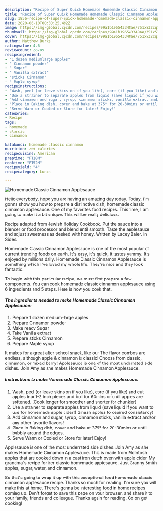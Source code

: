 ```yaml
---
description: "Recipe of Super Quick Homemade Homemade Classic Cinnamon Applesauce"
title: "Recipe of Super Quick Homemade Homemade Classic Cinnamon Applesauce"
slug: 1856-recipe-of-super-quick-homemade-homemade-classic-cinnamon-applesauce
date: 2020-06-10T00:50:25.492Z
image: https://img-global.cpcdn.com/recipes/99a1b196543348ae/751x532cq70/homemade-classic-cinnamon-applesauce-recipe-main-photo.jpg
thumbnail: https://img-global.cpcdn.com/recipes/99a1b196543348ae/751x532cq70/homemade-classic-cinnamon-applesauce-recipe-main-photo.jpg
cover: https://img-global.cpcdn.com/recipes/99a1b196543348ae/751x532cq70/homemade-classic-cinnamon-applesauce-recipe-main-photo.jpg
author: Matthew Burke
ratingvalue: 4.6
reviewcount: 28789
recipeingredient:
- "1 dozen mediumlarge apples"
- " Cinnamon powder"
- " Sugar"
- " Vanilla extract"
- "sticks Cinnamon"
- " Maple syrup"
recipeinstructions:
- "Wash, peel (or leave skins on if you like), core (if you like) and cut apples into 1-2 inch pieces and boil for 60mins or until apples are softened. (Cook longer for smoother and shorter for chunkier)"
- "Use a strainer to separate apples from liquid (save liquid if you want to use for homemade apple cider!) Smash apples to desired consistency!"
- "Add cinnamon and sugar, syrup, cinnamon sticks, vanilla extract and/or any other favorite flavors!"
- "Place in Baking dish, cover and bake at 375° for 20-30mins or until bubbly around the edges."
- "Serve Warm or Cooled or Store for later! Enjoy!"
categories:
- Recipe
tags:
- homemade
- classic
- cinnamon

katakunci: homemade classic cinnamon 
nutrition: 205 calories
recipecuisine: American
preptime: "PT18M"
cooktime: "PT52M"
recipeyield: "4"
recipecategory: Lunch

---
```



![Homemade Classic Cinnamon Applesauce](https://img-global.cpcdn.com/recipes/99a1b196543348ae/751x532cq70/homemade-classic-cinnamon-applesauce-recipe-main-photo.jpg)

Hello everybody, hope you are having an amazing day today. Today, I'm gonna show you how to prepare a distinctive dish, homemade classic cinnamon applesauce. One of my favorites food recipes. This time, I am going to make it a bit unique. This will be really delicious.

Recipe adapted from Jewish Holiday Cookbook. Put the sauce into a blender or food processor and blend until smooth. Taste the applesauce and adjust sweetness as desired with honey. Written by Lacey Baier. in Sides.

Homemade Classic Cinnamon Applesauce is one of the most popular of current trending foods on earth. It's easy, it's quick, it tastes yummy. It's enjoyed by millions daily. Homemade Classic Cinnamon Applesauce is something which I've loved my whole life. They're nice and they look fantastic.


To begin with this particular recipe, we must first prepare a few components. You can cook homemade classic cinnamon applesauce using 6 ingredients and 5 steps. Here is how you cook that.

<!--inarticleads1-->

##### The ingredients needed to make Homemade Classic Cinnamon Applesauce:

1. Prepare 1 dozen medium-large apples
1. Prepare  Cinnamon powder
1. Make ready  Sugar
1. Take  Vanilla extract
1. Prepare sticks Cinnamon
1. Prepare  Maple syrup


It makes for a great after school snack, like our The flavor combos are endless, although apple &amp; cinnamon is classic! Choose from classic, cinnamon, or mixed berry! Applesauce is one of the most underrated side dishes. Join Amy as she makes Homemade Cinnamon Applesauce. 

<!--inarticleads2-->

##### Instructions to make Homemade Classic Cinnamon Applesauce:

1. Wash, peel (or leave skins on if you like), core (if you like) and cut apples into 1-2 inch pieces and boil for 60mins or until apples are softened. (Cook longer for smoother and shorter for chunkier)
1. Use a strainer to separate apples from liquid (save liquid if you want to use for homemade apple cider!) Smash apples to desired consistency!
1. Add cinnamon and sugar, syrup, cinnamon sticks, vanilla extract and/or any other favorite flavors!
1. Place in Baking dish, cover and bake at 375° for 20-30mins or until bubbly around the edges.
1. Serve Warm or Cooled or Store for later! Enjoy!


Applesauce is one of the most underrated side dishes. Join Amy as she makes Homemade Cinnamon Applesauce. This is made from McIntosh apples that are cooked down in a cast iron dutch oven with apple cider. My grandma&#39;s recipe for her classic homemade applesauce. Just Granny Smith apples, sugar, water, and cinnamon. 

So that's going to wrap it up with this exceptional food homemade classic cinnamon applesauce recipe. Thanks so much for reading. I'm sure you will make this at home. There's gonna be interesting food in home recipes coming up. Don't forget to save this page on your browser, and share it to your family, friends and colleague. Thanks again for reading. Go on get cooking!
